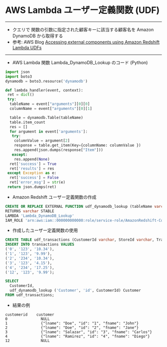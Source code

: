 # AWS Lambda ユーザー定義関数 (UDF)

---

* クエリで 関数の引数に指定された顧客キーに該当する顧客名を Amazon DynamoDB から取得する
* 参考: AWS Blog [Accessing external components using Amazon Redshift Lambda UDFs](https://aws.amazon.com/jp/blogs/big-data/accessing-external-components-using-amazon-redshift-lambda-udfs/)
---

* AWS Lambda 関数 Lambda_DynamoDB_Lookup のコード (Python)

```python
import json
import boto3
dynamodb = boto3.resource('dynamodb')

def lambda_handler(event, context):
 ret = dict()
 try: 
  tableName = event["arguments"][0][0]
  columnName = event["arguments"][0][1]

  table = dynamodb.Table(tableName)
  table.item_count 
  res = []
  for argument in event['arguments']:
   try:
    columnValue = argument[2]
    response = table.get_item(Key={columnName: columnValue })
    res.append(json.dumps(response["Item"]))
   except: 
    res.append(None)
  ret['success'] = True
  ret['results'] = res
 except Exception as e:
  ret['success'] = False
  ret['error_msg'] = str(e)
 return json.dumps(ret)
```

* Amazon Redshift ユーザー定義関数の作成

```sql
CREATE OR REPLACE EXTERNAL FUNCTION udf_dynamodb_lookup (tableName varchar, columnName varchar, columnValue varchar)
RETURNS varchar STABLE
LAMBDA 'Lambda_DynamoDB_Lookup'
IAM_ROLE 'arn:aws:iam::000000000000:role/service-role/AmazonRedshift-CommandsAccessRole';
```

* 作成したユーザー定義関数の使用

```sql
CREATE TABLE udf_transactions (CustomerId varchar, StoreId varchar, TransactionAmount decimal(10,4));
INSERT INTO transactions VALUES
('0', '123', '10.34'),
('1', '123', '9.99'),
('2', '234', '10.34'),
('3', '123', '4.15'),
('4', '234', '17.25'),
('12', '123', '9.99');

SELECT
  CustomerId,
  udf_dynamodb_lookup ('Customer', 'id', CustomerId) Customer
FROM udf_transactions;
```

* 結果の例

```
customerid    customer
0	            NULL	
1	            {"lname": "Doe", "id": "1", "fname": "John"}	
2	            {"lname": "Doe", "id": "2", "fname": "Jane"}	
3	            {"lname": "Salazar", "id": "3", "fname": "Carlos"}	
4	            {"lname": "Ramirez", "id": "4", "fname": "Diego"}	
12	            NULL	
``````